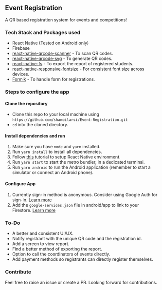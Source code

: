 ## Event Registration

A QR based registration system for events and competitions!

### Tech Stack and Packages used

- React Native (Tested on Android only)
- Firebase
- [react-native-qrcode-scanner](https://www.npmjs.com/package/react-native-qrcode-scanner) - To scan QR codes.
- [react-native-qrcode-svg](https://www.npmjs.com/package/react-native-qrcode-svg) - To generate QR codes.
- [react-native-fs](https://www.npmjs.com/package/react-native-fs) - To export the report of registered students.
- [react-native-responsive-fontsize](https://www.npmjs.com/package/react-native-responsive-fontsize) - For consistent font size across devices.
- [Formik](https://formik.org/) - To handle form for registrations.

### Steps to configure the app

#### Clone the repository

- Clone this repo to your local machine using `https://github.com/shamoilarsi/Event-Registration.git`
- `cd` into the cloned directory.

#### Install dependencies and run

1. Make sure you have `node` and `yarn` installed.
2. Run `yarn install` to install all dependencies.
3. Follow [this](https://www.tutorialspoint.com/react_native/react_native_environment_setup.htm) tutorial to setup React Native environment.
4. Run `yarn start` to start the metro bundler, in a dedicated terminal.
5. Run `yarn android` to run the Android application (remember to start a simulator or connect an Android phone).

#### Configure App

1. Currently sign-in method is anonymous. Consider using Google Auth for sign-in. [Learn more](https://rnfirebase.io/auth/social-auth#google)
2. Add the `google-services.json` file in android/app to link to your Firestore. [Learn more](https://rnfirebase.io/#2-android-setup)

### To-Do

- A better and consistent UI/UX.
- Notify registrant with the unique QR code and the registration id.
- Add a screen to view report.
- Find a better method of exporting the report.
- Option to call the coordinators of events directly.
- Add payment methods so registrants can directly register themselves.

### Contribute

Feel free to raise an issue or create a PR. Looking forward for contributions.

